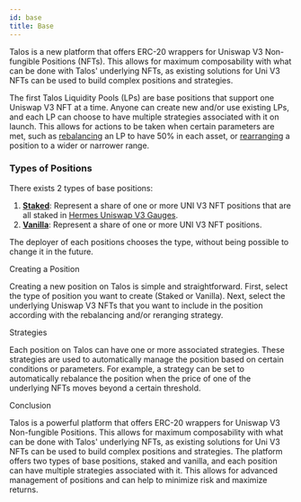 ```yaml
---
id: base
title: Base
---
```


[//]: # (TODO: add that positions are immutable, and can be fully decentralized according to strategies chosen)
[//]: # (TODO: Add new possible positions/strategies)

Talos is a new platform that offers ERC-20 wrappers for Uniswap V3 Non-fungible Positions (NFTs). This allows for maximum composability with what can be done with Talos' underlying NFTs, as existing solutions for Uni V3 NFTs can be used to build complex positions and strategies.

The first Talos Liquidity Pools (LPs) are base positions that support one Uniswap V3 NFT at a time. Anyone can create new and/or use existing LPs, and each LP can choose to have multiple strategies associated with it on launch. This allows for actions to be taken when certain parameters are met, such as [rebalancing](../strategies/rebalance) an LP to have 50% in each asset, or [rearranging](../strategies/rerange) a position to a wider or narrower range.

### Types of Positions
There exists 2 types of base positions:

1. **[Staked](./staked)**: Represent a share of one or more UNI V3 NFT positions that are all staked in [Hermes Uniswap V3 Gauges](base).
2. **[Vanilla](./vanilla)**: Represent a share of one or more UNI V3 NFT positions.

The deployer of each positions chooses the type, without being possible to change it in the future.

Creating a Position

Creating a new position on Talos is simple and straightforward. First, select the type of position you want to create (Staked or Vanilla). Next, select the underlying Uniswap V3 NFTs that you want to include in the position according with the rebalancing and/or reranging strategy. 

Strategies

Each position on Talos can have one or more associated strategies. These strategies are used to automatically manage the position based on certain conditions or parameters. For example, a strategy can be set to automatically rebalance the position when the price of one of the underlying NFTs moves beyond a certain threshold.

Conclusion

Talos is a powerful platform that offers ERC-20 wrappers for Uniswap V3 Non-fungible Positions. This allows for maximum composability with what can be done with Talos' underlying NFTs, as existing solutions for Uni V3 NFTs can be used to build complex positions and strategies. The platform offers two types of base positions, staked and vanilla, and each position can have multiple strategies associated with it. This allows for advanced management of positions and can help to minimize risk and maximize returns.
